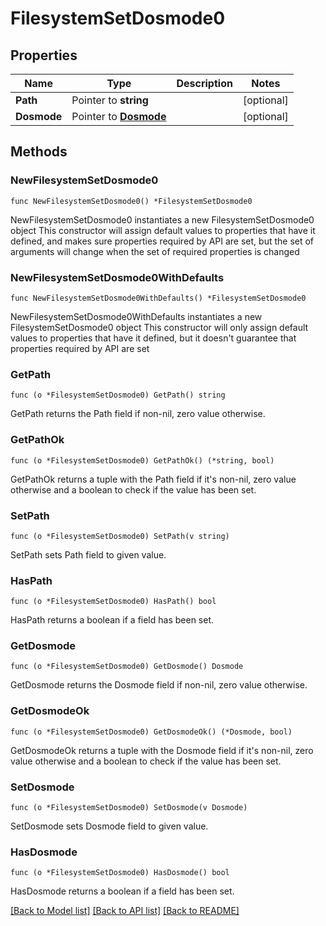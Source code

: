 # FilesystemSetDosmode0

## Properties

Name | Type | Description | Notes
------------ | ------------- | ------------- | -------------
**Path** | Pointer to **string** |  | [optional] 
**Dosmode** | Pointer to [**Dosmode**](Dosmode.md) |  | [optional] 

## Methods

### NewFilesystemSetDosmode0

`func NewFilesystemSetDosmode0() *FilesystemSetDosmode0`

NewFilesystemSetDosmode0 instantiates a new FilesystemSetDosmode0 object
This constructor will assign default values to properties that have it defined,
and makes sure properties required by API are set, but the set of arguments
will change when the set of required properties is changed

### NewFilesystemSetDosmode0WithDefaults

`func NewFilesystemSetDosmode0WithDefaults() *FilesystemSetDosmode0`

NewFilesystemSetDosmode0WithDefaults instantiates a new FilesystemSetDosmode0 object
This constructor will only assign default values to properties that have it defined,
but it doesn't guarantee that properties required by API are set

### GetPath

`func (o *FilesystemSetDosmode0) GetPath() string`

GetPath returns the Path field if non-nil, zero value otherwise.

### GetPathOk

`func (o *FilesystemSetDosmode0) GetPathOk() (*string, bool)`

GetPathOk returns a tuple with the Path field if it's non-nil, zero value otherwise
and a boolean to check if the value has been set.

### SetPath

`func (o *FilesystemSetDosmode0) SetPath(v string)`

SetPath sets Path field to given value.

### HasPath

`func (o *FilesystemSetDosmode0) HasPath() bool`

HasPath returns a boolean if a field has been set.

### GetDosmode

`func (o *FilesystemSetDosmode0) GetDosmode() Dosmode`

GetDosmode returns the Dosmode field if non-nil, zero value otherwise.

### GetDosmodeOk

`func (o *FilesystemSetDosmode0) GetDosmodeOk() (*Dosmode, bool)`

GetDosmodeOk returns a tuple with the Dosmode field if it's non-nil, zero value otherwise
and a boolean to check if the value has been set.

### SetDosmode

`func (o *FilesystemSetDosmode0) SetDosmode(v Dosmode)`

SetDosmode sets Dosmode field to given value.

### HasDosmode

`func (o *FilesystemSetDosmode0) HasDosmode() bool`

HasDosmode returns a boolean if a field has been set.


[[Back to Model list]](../README.md#documentation-for-models) [[Back to API list]](../README.md#documentation-for-api-endpoints) [[Back to README]](../README.md)


